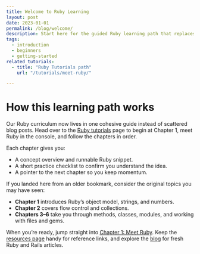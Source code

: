 ```yaml
---
title: Welcome to Ruby Learning
layout: post
date: 2023-01-01
permalink: /blog/welcome/
description: Start here for the guided Ruby learning path that replaces the old scattered posts.
tags:
  - introduction
  - beginners
  - getting-started
related_tutorials:
  - title: "Ruby Tutorials path"
    url: "/tutorials/meet-ruby/"

---
```

# How this learning path works

Our Ruby curriculum now lives in one cohesive guide instead of scattered blog posts. Head over to the [Ruby tutorials](/tutorials/#chapter-1) page to begin at Chapter&nbsp;1, meet Ruby in the console, and follow the chapters in order.

Each chapter gives you:

- A concept overview and runnable Ruby snippet.
- A short practice checklist to confirm you understand the idea.
- A pointer to the next chapter so you keep momentum.

If you landed here from an older bookmark, consider the original topics you may have seen:

- **Chapter 1** introduces Ruby&rsquo;s object model, strings, and numbers.
- **Chapter 2** covers flow control and collections.
- **Chapters 3&ndash;6** take you through methods, classes, modules, and working with files and gems.

When you&rsquo;re ready, jump straight into [Chapter&nbsp;1: Meet Ruby](/tutorials/#chapter-1). Keep the [resources page](/pages/resources/) handy for reference links, and explore the [blog](/blog/) for fresh Ruby and Rails articles.
